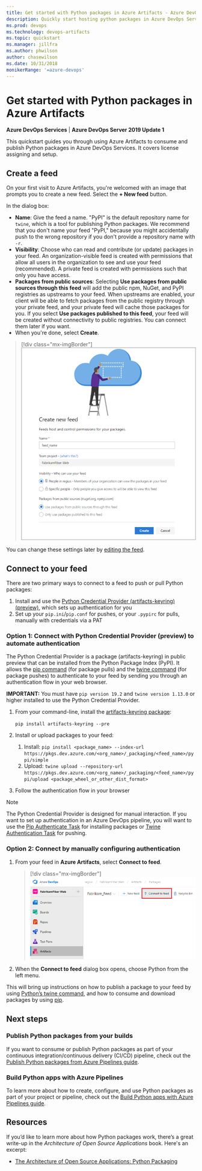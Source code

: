 ```yaml
---
title: Get started with Python packages in Azure Artifacts - Azure DevOps Services
description: Quickly start hosting python packages in Azure DevOps Services
ms.prod: devops
ms.technology: devops-artifacts
ms.topic: quickstart
ms.manager: jillfra
ms.author: phwilson
author: chasewilson
ms.date: 10/31/2018
monikerRange: '=azure-devops'
---
```


# Get started with Python packages in Azure Artifacts

**Azure DevOps Services** | **Azure DevOps Server 2019 Update 1**

This quickstart guides you through using Azure Artifacts to consume and publish Python packages in Azure DevOps Services. It covers license assigning and setup.

## Create a feed

On your first visit to Azure Artifacts, you're welcomed with an image that prompts you to create a new feed. Select the **+ New feed** button.

In the dialog box:
* **Name**: Give the feed a name. "PyPI" is the default repository name for `twine`, which is a tool for publishing Python packages. We recommend that you don't name your feed "PyPI," because you might accidentally push to the wrong repository if you don't provide a repository name with `-r`. 
* **Visibility**: Choose who can read and contribute (or update) packages in your feed.  An organization-visible feed is created with permissions that allow all users in the organization to see and use your feed (recommended).  A private feed is created with permissions such that only you have access.
* **Packages from public sources**: Selecting **Use packages from public sources through this feed** will add the public npm, NuGet, and PyPI registries as upstreams to your feed. When upstreams are enabled, your client will be able to fetch packages from the public registry through your private feed, and your private feed will cache those packages for you. If you select **Use packages published to this feed**, your feed will be created without connectivity to public registries. You can connect them later if you want.
* When you're done, select **Create**.

> [!div class="mx-imgBorder"] 
>![New feed dialog box](../_shared/_img/new-feed-dialog-azure-devops-newnav.png)
> 

You can change these settings later by [editing the feed](../feeds/edit-feed.md).

## Connect to your feed

There are two primary ways to connect to a feed to push or pull Python packages:
1. Install and use the [Python Credential Provider (artifacts-keyring) (preview)](https://github.com/microsoft/artifacts-keyring), which sets up authentication for you
2. Set up your `pip.ini`/`pip.conf` for pushes, or your `.pypirc` for pulls, manually with credentials via a PAT

### Option 1: Connect with Python Credential Provider (preview) to automate authentication

The Python Credential Provider is a package (artifacts-keyring) in public preview that can be installed from the Python Package Index (PyPI). It allows the [pip command](https://pypi.org/project/pip/) (for package pulls) and the [twine command](https://pypi.org/project/twine/) (for package pushes) to authenticate to your feed by sending you through an authentication flow in your web browser. 

**IMPORTANT:** You must have `pip version 19.2` and `twine version 1.13.0` or higher installed to use the Python Credential Provider.

1. From your command-line, install the [artifacts-keyring package](https://github.com/microsoft/artifacts-keyring):
    
    `pip install artifacts-keyring --pre`

2. Install or upload packages to your feed:
    1. Install: `pip install <package_name> --index-url https://pkgs.dev.azure.com/<org_name>/_packaging/<feed_name>/pypi/simple`
    2. Upload: `twine upload --repository-url https://pkgs.dev.azure.com/<org_name>/_packaging/<feed_name>/pypi/upload <package_wheel_or_other_dist_format>`
3. Follow the authentication flow in your browser

> [!NOTE]
> The Python Credential Provider is designed for manual interaction. If you want to set up authentication in an Azure DevOps pipeline, you will want to use the [Pip Authenticate Task](../../pipelines/tasks/package/pip-authenticate.md) for installing packages or [Twine Authentication Task](../../pipelines/tasks/package/twine-authenticate.md) for pushing.


### Option 2: Connect by manually configuring authentication

1. From your feed in **Azure Artifacts**, select **Connect to feed**.

   > [!div class="mx-imgBorder"] 
   >![Connect to feed button on the upper right of the page](../_shared/_img/connect-to-feed-azure-devops-newnav.png)
   > 

2. When the **Connect to feed** dialog box opens, choose Python from the left menu. 

This will bring up instructions on how to publish a package to your feed by using [Python’s twine command](https://pypi.org/project/twine/), and how to consume and download packages by using [pip](https://pypi.org/project/pip/).

## Next steps

### Publish Python packages from your builds

If you want to consume or publish Python packages as part of your continuous integration/continuous delivery (CI/CD) pipeline, check out the [Publish Python packages from Azure Pipelines guide](../../pipelines/targets/pypi.md).

### Build Python apps with Azure Pipelines

To learn more about how to create, configure, and use Python packages as part of your project or pipeline, check out the [Build Python apps with Azure Pipelines guide](../../pipelines/ecosystems/python.md).

## Resources

If you’d like to learn more about how Python packages work, there’s a great write-up in the *Architecture of Open Source Applications* book. Here's an excerpt:

* [The Architecture of Open Source Applications: Python Packaging](http://www.aosabook.org/en/packaging.html)
